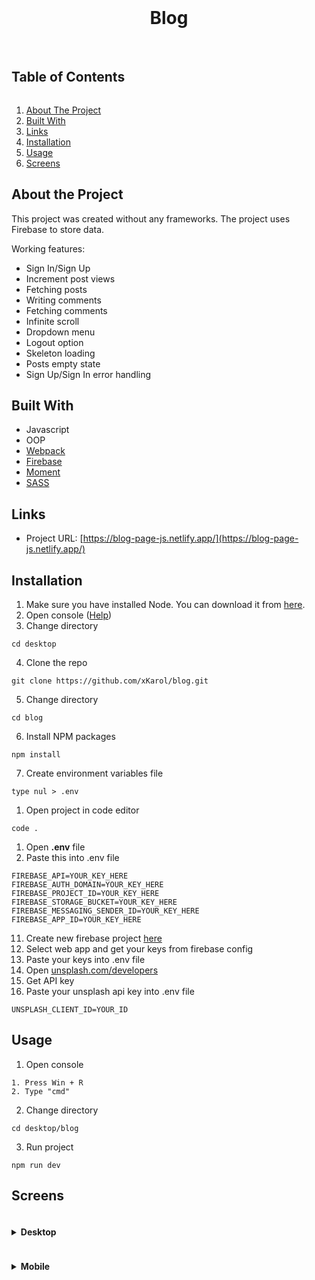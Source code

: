 <center>
<br/>
<h1>Blog</h1>
<br/>
</center>
<h2 style="display: inline-block">Table of Contents</h2>
<ol>
    <li><a href="#about-the-project">About The Project</a></li>
    <li><a href="#built-with">Built With</a></li>
    <li><a href="#links">Links</a></li>
    <li><a href="#installation">Installation</a></li>
    <li><a href="#usage">Usage</a></li>
    <li><a href="#screens">Screens</a></li>
</ol>

## About the Project
This project was created without any frameworks. The project uses Firebase to store data.

Working features:
- Sign In/Sign Up
- Increment post views
- Fetching posts
- Writing comments
- Fetching comments
- Infinite scroll
- Dropdown menu
- Logout option
- Skeleton loading
- Posts empty state
- Sign Up/Sign In error handling

## Built With
* Javascript
* OOP
* <a href="https://webpack.js.org/">Webpack</a>
* <a href="https://firebase.google.com/">Firebase</a>
* <a href="https://momentjs.com/">Moment</a>
* <a href="https://sass-lang.com/">SASS</a>

## Links 
- Project URL: [https://blog-page-js.netlify.app/](https://blog-page-js.netlify.app/)

## Installation
1. Make sure you have installed Node. You can download it from [here](https://nodejs.org/en/).
2. Open console ([Help](#usage))
3. Change directory

`cd desktop`

4. Clone the repo

`git clone https://github.com/xKarol/blog.git`

5. Change directory

`cd blog`

6. Install NPM packages

`npm install`

7. Create environment variables file

`type nul > .env`

1. Open project in code editor

`code .`

1. Open **.env** file
2.  Paste this into .env file

```
FIREBASE_API=YOUR_KEY_HERE
FIREBASE_AUTH_DOMAIN=YOUR_KEY_HERE
FIREBASE_PROJECT_ID=YOUR_KEY_HERE
FIREBASE_STORAGE_BUCKET=YOUR_KEY_HERE
FIREBASE_MESSAGING_SENDER_ID=YOUR_KEY_HERE
FIREBASE_APP_ID=YOUR_KEY_HERE
```

11.   Create new firebase project [here](https://console.firebase.google.com/)
12.   Select web app and get your keys from firebase config
13.   Paste your keys into .env file
14.   Open [unsplash.com/developers](https://unsplash.com/developers)
15.   Get API key
16.   Paste your unsplash api key into .env file 
```
UNSPLASH_CLIENT_ID=YOUR_ID
```

## Usage
1. Open console

```
1. Press Win + R
2. Type "cmd"
```
2. Change directory

```cd desktop/blog```

3. Run project

```npm run dev```


## Screens
<details>
  <summary><h4 style="display: inline-block">Desktop</h2></summary>


![FireShot Capture 064 - Blog - localhost](https://user-images.githubusercontent.com/83913433/168998126-5e0d2cbc-3a69-481d-b552-2d26016a4cff.png)

![FireShot Capture 065 - Blog - localhost](https://user-images.githubusercontent.com/83913433/168998147-47b95a7b-971d-47fd-8e3e-9e82cf0da77d.png)

![FireShot Capture 066 - Blog - localhost](https://user-images.githubusercontent.com/83913433/168998160-8e2faf25-0ea3-4547-ae81-52515abca79e.png)

![FireShot Capture 055 - Blog - localhost](https://user-images.githubusercontent.com/83913433/168998243-54485239-e6e6-4546-a9a8-df7da89a580e.png)

![FireShot Capture 058 - Blog - localhost](https://user-images.githubusercontent.com/83913433/168998196-b37e581f-1668-4354-a1c6-f063b5dfbc13.png)

![FireShot Capture 063 - Blog - localhost](https://user-images.githubusercontent.com/83913433/168998285-bd3ce21a-65ec-4331-85b4-415202d0c222.png)

</details>

<details>
  <summary><h4 style="display: inline-block">Mobile</h2></summary>

![FireShot Capture 067 - Blog - localhost](https://user-images.githubusercontent.com/83913433/168998172-8da4d1e7-339a-4863-94ed-4c278faf451f.png)

![FireShot Capture 068 - Blog - localhost](https://user-images.githubusercontent.com/83913433/168998184-694ae06d-3709-40ec-9c35-419dd1626c9a.png)

![FireShot Capture 069 - Blog - localhost](https://user-images.githubusercontent.com/83913433/168998188-7e699861-ef23-4770-aae5-8bf537be1192.png)


</details>